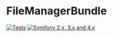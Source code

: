 FileManagerBundle
=================

[![Tests][1]][2] [![Symfony 2.x, 3.x and 4.x][7]][8]


[1]: https://travis-ci.org/gekomod/FilesBundle.svg?branch=master
[2]: https://travis-ci.org/gekomod/FilesBundle
[7]: https://img.shields.io/badge/symfony-2.x%2C%203.x%20and%204.x-green.svg
[8]: https://symfony.com/

